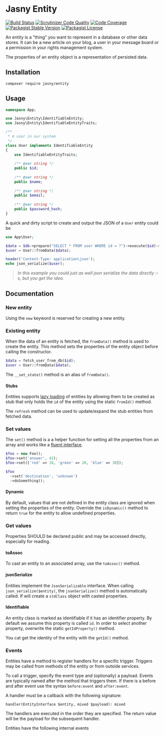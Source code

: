 Jasny Entity
========

[![Build Status](https://travis-ci.org/jasny/entity.svg?branch=master)](https://travis-ci.org/jasny/entity)
[![Scrutinizer Code Quality](https://scrutinizer-ci.com/g/jasny/entity/badges/quality-score.png?b=master)](https://scrutinizer-ci.com/g/jasny/entity/?branch=master)
[![Code Coverage](https://scrutinizer-ci.com/g/jasny/entity/badges/coverage.png?b=master)](https://scrutinizer-ci.com/g/jasny/entity/?branch=master)
[![Packagist Stable Version](https://img.shields.io/packagist/v/jasny/entity.svg)](https://packagist.org/packages/jasny/entity)
[![Packagist License](https://img.shields.io/packagist/l/jasny/entity.svg)](https://packagist.org/packages/jasny/entity)

An entity is a "thing" you want to represent in a database or other data stores. It can be a new article on your blog,
a user in your message board or a permission in your rights management system.

The properties of an entity object is a representation of persisted data.

## Installation

    composer require jasny/entity
    
## Usage

```php
namespace App;

use Jasny\Entity\IdentifiableEntity;
use Jasny\Entity\IdentifiableEntityTraits;

/**
 * A user in our system
 */
class User implements IdentifiableEntity
{
    use IdentifiableEntityTraits;
    
    /** @var string */
    public $id;
    
    /** @var string */
    public $name;
    
    /** @var string */
    public $email;
    
    /** @var string */
    public $password_hash;
}
```

A quick and dirty script to create and output the JSON of a `User` entity could be

```php
use App\User;

$data = $db->prepare("SELECT * FROM user WHERE id = ?")->execute($id)->fetch(PDO::FETCH_ASSOC);
$user = User::fromData($data);

header('Content-Type: application\json');
echo json_serialize($user);
```

> _In this example you could just as well json serialize the data directly :-s, but you get the idea._

## Documentation

### New entity
Using the `new` keyword is reserved for creating a new entity.

### Existing entity
When the data of an entity is fetched, the `fromData()` method is used to create the entity. This method sets the
properties of the entity object before calling the constructor.

```php
$data = fetch_user_from_db($id);
$user = User::fromData($data);
```

The `__set_state()` method is an alias of `fromData()`. 

#### Stubs
Entities supports [lazy loading](http://en.wikipedia.org/wiki/Lazy_loading) of entities by allowing them to be created
as stub that only holds the `id` of the entity using the static `fromId()` method.

The `refresh` method can be used to update/expand the stub entities from fetched data.

### Set values
The `set()` method is a a helper function for setting all the properties from an array and works like a
[fluent interface](http://en.wikipedia.org/wiki/Fluent_interface).

```php
$foo = new Foo();
$foo->set('answer', 42);
$foo->set(['red' => 10, 'green' => 20, 'blue' => 30]);

$foo
  ->set('destination', 'unknown')
  ->doSomething();
```

#### Dynamic
By default, values that are not defined in the entity class are ignored when setting the properties of the entity.
Override the `isDynamic()` method to return `true` for the entity to allow undefined properties.  

### Get values
Properties SHOULD be declared public and may be accessed directly, especially for reading.

#### toAssoc
To cast an entity to an associated array, use the `toAssoc()` method.

#### jsonSerialize
Entities implement the `JsonSerializable` interface. When calling `json_serialize($entity)`, the `jsonSerialize()`
method is automatically called. If will create a `stdClass` object with casted properties.

#### Identifiable
An entity class is marked as identifiable if it has an identifier property. By default we assume this property is
called `id`. In order to select another property, overwrite the static `getIdProperty()` method.

You cat get the identity of the entity with the `getId()` method.  

### Events

Entities have a method to register handlers for a specific trigger. Triggers may be called from methods of the entity or
from outside services.

To call a trigger, specify the event type and (optionally) a payload. Events are typically named after the method that
triggers them. If there is a before and after event use the syntax `before:event` and `after:event`.

A handler must be a callback with the following signature:

    handler(EntityInterface $entity, mixed $payload): mixed

The handlers are executed in the order they are specified. The return value will be the payload for the subsequent
handler.

Entities have the following internal events

